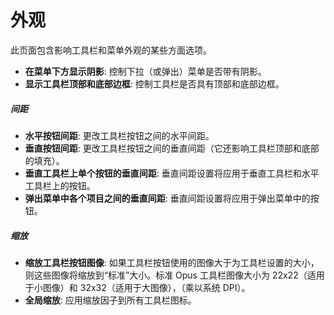 # 外观

此页面包含影响工具栏和菜单外观的某些方面选项。

- **在菜单下方显示阴影**: 控制下拉（或弹出）菜单是否带有阴影。
- **显示工具栏顶部和底部边框**: 控制工具栏是否具有顶部和底部边框。

##### 间距

- **水平按钮间距**: 更改工具栏按钮之间的水平间距。
- **垂直按钮间距**: 更改工具栏按钮之间的垂直间距（它还影响工具栏顶部和底部的填充）。
- **垂直工具栏上单个按钮的垂直间距**: 垂直间距设置将应用于垂直工具栏和水平工具栏上的按钮。
- **弹出菜单中各个项目之间的垂直间距**: 垂直间距设置将应用于弹出菜单中的按钮。

##### 缩放

- **缩放工具栏按钮图像**: 如果工具栏按钮使用的图像大于为工具栏设置的大小，则这些图像将缩放到“标准”大小。标准 Opus 工具栏图像大小为 22x22（适用于小图像）和 32x32（适用于大图像），（乘以系统 DPI）。
- **全局缩放**: 应用缩放因子到所有工具栏图标。